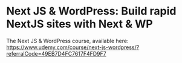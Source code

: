 # Next JS & WordPress: Build rapid NextJS sites with Next & WP
The Next JS & WordPress course, available here:
https://www.udemy.com/course/next-js-wordpress/?referralCode=49EB7D4FC7617F4FD9F7
